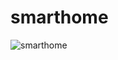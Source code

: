 # smarthome
![smarthome](https://github.com/paddlesteamer/smarthome/workflows/smarthome/badge.svg?branch=master)
